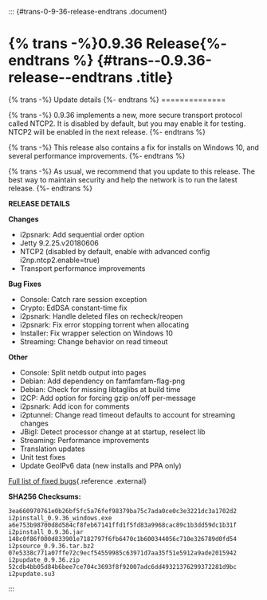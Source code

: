 ::: {#trans-0-9-36-release-endtrans .document}
# {% trans -%}0.9.36 Release{%- endtrans %} {#trans--0.9.36-release--endtrans .title}

{% trans -%} Update details {%- endtrans %} ==============

{% trans -%} 0.9.36 implements a new, more secure transport protocol
called NTCP2. It is disabled by default, but you may enable it for
testing. NTCP2 will be enabled in the next release. {%- endtrans %}

{% trans -%} This release also contains a fix for installs on Windows
10, and several performance improvements. {%- endtrans %}

{% trans -%} As usual, we recommend that you update to this release. The
best way to maintain security and help the network is to run the latest
release. {%- endtrans %}

**RELEASE DETAILS**

**Changes**

-   i2psnark: Add sequential order option
-   Jetty 9.2.25.v20180606
-   NTCP2 (disabled by default, enable with advanced config
    i2np.ntcp2.enable=true)
-   Transport performance improvements

**Bug Fixes**

-   Console: Catch rare session exception
-   Crypto: EdDSA constant-time fix
-   i2psnark: Handle deleted files on recheck/reopen
-   i2psnark: Fix error stopping torrent when allocating
-   Installer: Fix wrapper selection on Windows 10
-   Streaming: Change behavior on read timeout

**Other**

-   Console: Split netdb output into pages
-   Debian: Add dependency on famfamfam-flag-png
-   Debian: Check for missing libtaglibs at build time
-   I2CP: Add option for forcing gzip on/off per-message
-   i2psnark: Add icon for comments
-   i2ptunnel: Change read timeout defaults to account for streaming
    changes
-   JBigI: Detect processor change at at startup, reselect lib
-   Streaming: Performance improvements
-   Translation updates
-   Unit test fixes
-   Update GeoIPv6 data (new installs and PPA only)

[Full list of fixed
bugs](http://%7B%7Bi2pconv('trac.i2p2.i2p')%7D%7D/query?resolution=fixed&milestone=0.9.36){.reference
.external}

**SHA256 Checksums:**

``` literal-block
3ea660970761e0b26bf5fc5a76fef98379ba75c7ada0ce0c3e3221dc3a1702d2  i2pinstall_0.9.36_windows.exe
a6e753b98700d8d584cf8feb67141ffd1f5fd83a9968cac89c1b3dd59dc1b31f  i2pinstall_0.9.36.jar
148c0f86f000d833901e7182797f6fb6470c1b600344056c710e326789d0fd54  i2psource_0.9.36.tar.bz2
07e5338c771a07ffe72c9ecf54559985c63971d7aa35f51e5912a9ade2015942  i2pupdate_0.9.36.zip
52cdb4bb05d84b6bee7ce704c3693f8f92007adc6dd49321376299372281d9bc  i2pupdate.su3
```
:::
